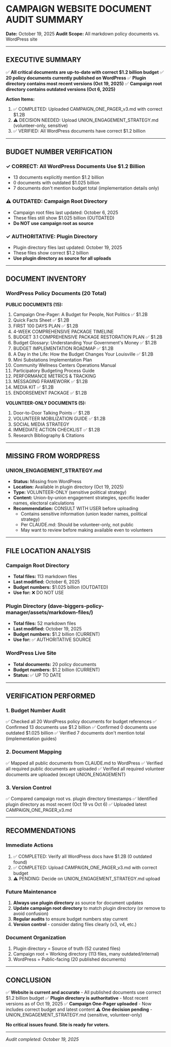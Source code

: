 # CAMPAIGN WEBSITE DOCUMENT AUDIT SUMMARY
**Date:** October 19, 2025
**Audit Scope:** All markdown policy documents vs. WordPress site

---

## EXECUTIVE SUMMARY

✅ **All critical documents are up-to-date with correct $1.2 billion budget**
✅ **20 policy documents currently published on WordPress**
✅ **Plugin directory contains most recent versions (Oct 19, 2025)**
✅ **Campaign root directory contains outdated versions (Oct 6, 2025)**

**Action Items:**
1. ✅ COMPLETED: Uploaded CAMPAIGN_ONE_PAGER_v3.md with correct $1.2B
2. ⚠️  DECISION NEEDED: Upload UNION_ENGAGEMENT_STRATEGY.md (volunteer-only, sensitive)
3. ✅ VERIFIED: All WordPress documents have correct $1.2 billion

---

## BUDGET NUMBER VERIFICATION

### ✓ CORRECT: All WordPress Documents Use $1.2 Billion
- 13 documents explicitly mention $1.2 billion
- 0 documents with outdated $1.025 billion
- 7 documents don't mention budget total (implementation details only)

### ⚠️  OUTDATED: Campaign Root Directory
- Campaign root files last updated: October 6, 2025
- These files still show $1.025 billion (OUTDATED)
- **Do NOT use campaign root as source**

### ✓ AUTHORITATIVE: Plugin Directory
- Plugin directory files last updated: October 19, 2025
- These files show correct $1.2 billion
- **Use plugin directory as source for all uploads**

---

## DOCUMENT INVENTORY

### WordPress Policy Documents (20 Total)

**PUBLIC DOCUMENTS (15):**
1. Campaign One-Pager: A Budget for People, Not Politics ✅ $1.2B
2. Quick Facts Sheet ✅ $1.2B
3. FIRST 100 DAYS PLAN ✅ $1.2B
4. 4-WEEK COMPREHENSIVE PACKAGE TIMELINE
5. BUDGET 3.1 COMPREHENSIVE PACKAGE RESTORATION PLAN ✅ $1.2B
6. Budget Glossary: Understanding Your Government's Money ✅ $1.2B
7. BUDGET IMPLEMENTATION ROADMAP ✅ $1.2B
8. A Day in the Life: How the Budget Changes Your Louisville ✅ $1.2B
9. Mini Substations Implementation Plan
10. Community Wellness Centers Operations Manual
11. Participatory Budgeting Process Guide
12. PERFORMANCE METRICS & TRACKING
13. MESSAGING FRAMEWORK ✅ $1.2B
14. MEDIA KIT ✅ $1.2B
15. ENDORSEMENT PACKAGE ✅ $1.2B

**VOLUNTEER-ONLY DOCUMENTS (5):**
1. Door-to-Door Talking Points ✅ $1.2B
2. VOLUNTEER MOBILIZATION GUIDE ✅ $1.2B
3. SOCIAL MEDIA STRATEGY
4. IMMEDIATE ACTION CHECKLIST ✅ $1.2B
5. Research Bibliography & Citations

---

## MISSING FROM WORDPRESS

### UNION_ENGAGEMENT_STRATEGY.md
- **Status:** Missing from WordPress
- **Location:** Available in plugin directory (Oct 19, 2025)
- **Type:** VOLUNTEER-ONLY (sensitive political strategy)
- **Content:** Union-by-union engagement strategies, specific leader names, electoral calculations
- **Recommendation:** CONSULT WITH USER before uploading
  - Contains sensitive information (union leader names, political strategy)
  - Per CLAUDE.md: Should be volunteer-only, not public
  - May want to review before making available even to volunteers

---

## FILE LOCATION ANALYSIS

### Campaign Root Directory
- **Total files:** 113 markdown files
- **Last modified:** October 6, 2025
- **Budget numbers:** $1.025 billion (OUTDATED)
- **Use for:** ❌ DO NOT USE

### Plugin Directory (dave-biggers-policy-manager/assets/markdown-files/)
- **Total files:** 52 markdown files  
- **Last modified:** October 19, 2025
- **Budget numbers:** $1.2 billion (CURRENT)
- **Use for:** ✅ AUTHORITATIVE SOURCE

### WordPress Live Site
- **Total documents:** 20 policy documents
- **Budget numbers:** $1.2 billion (CURRENT)
- **Status:** ✅ UP TO DATE

---

## VERIFICATION PERFORMED

### 1. Budget Number Audit
✅ Checked all 20 WordPress policy documents for budget references
✅ Confirmed 13 documents use $1.2 billion
✅ Confirmed 0 documents use outdated $1.025 billion
✅ Verified 7 documents don't mention total (implementation guides)

### 2. Document Mapping
✅ Mapped all public documents from CLAUDE.md to WordPress
✅ Verified all required public documents are uploaded
✅ Verified all required volunteer documents are uploaded (except UNION_ENGAGEMENT)

### 3. Version Control
✅ Compared campaign root vs. plugin directory timestamps
✅ Identified plugin directory as most recent (Oct 19 vs Oct 6)
✅ Uploaded latest CAMPAIGN_ONE_PAGER_v3.md

---

## RECOMMENDATIONS

### Immediate Actions
1. ✅ COMPLETED: Verify all WordPress docs have $1.2B (0 outdated found)
2. ✅ COMPLETED: Upload CAMPAIGN_ONE_PAGER_v3.md with correct budget
3. ⚠️  PENDING: Decide on UNION_ENGAGEMENT_STRATEGY.md upload

### Future Maintenance
1. **Always use plugin directory** as source for document updates
2. **Update campaign root directory** to match plugin directory (or remove to avoid confusion)
3. **Regular audits** to ensure budget numbers stay current
4. **Version control** - consider dating files clearly (v3, v4, etc.)

### Document Organization
1. Plugin directory = Source of truth (52 curated files)
2. Campaign root = Working directory (113 files, many outdated/internal)
3. WordPress = Public-facing (20 published documents)

---

## CONCLUSION

✅ **Website is current and accurate** - All published documents use correct $1.2 billion budget
✅ **Plugin directory is authoritative** - Most recent versions as of Oct 19, 2025
✅ **Campaign One-Pager uploaded** - Now includes correct budget and latest content
⚠️  **One decision pending** - UNION_ENGAGEMENT_STRATEGY.md (sensitive, volunteer-only)

**No critical issues found. Site is ready for voters.**

---

*Audit completed: October 19, 2025*
